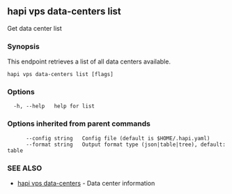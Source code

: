 ## hapi vps data-centers list

Get data center list

### Synopsis

This endpoint retrieves a list of all data centers available.

```
hapi vps data-centers list [flags]
```

### Options

```
  -h, --help   help for list
```

### Options inherited from parent commands

```
      --config string   Config file (default is $HOME/.hapi.yaml)
      --format string   Output format type (json|table|tree), default: table
```

### SEE ALSO

* [hapi vps data-centers](hapi_vps_data-centers.md)	 - Data center information

